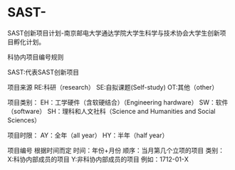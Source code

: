 # SAST-
SAST创新项目计划-南京邮电大学通达学院大学生科学与技术协会大学生创新项目孵化计划。

科协内项目编号规则

SAST:代表SAST创新项目

项目来源
RE:科研（research）
SE:自拟课题(Self-study)
OT:其他（other）


项目类别：
EH：工学硬件（含软硬结合）（Engineering hardware）
SW：软件（software）
SH：理科和人文社科（Science and Humanities and Social Sciences）

项目时限：
AY：全年（all year）
HY：半年（half year）

项目编号  根据时间而定
时间：年份+月份
顺序：当月第几个立项的项目
类别：
X:科协内部成员的项目
Y:非科协内部成员的项目
例如：1712-01-X
